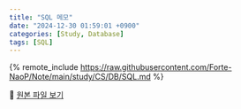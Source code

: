 ```yaml
---
title: "SQL 메모"
date: "2024-12-30 01:59:01 +0900"
categories: [Study, Database]
tags: [SQL]
---
```


{% remote_include https://raw.githubusercontent.com/Forte-NaoP/Note/main/study/CS/DB/SQL.md %}
<p>🔗 <a href="https://github.com/Forte-NaoP/Note/blob/main/study/CS/DB/SQL.md" target="_blank">원본 파일 보기</a></p>
